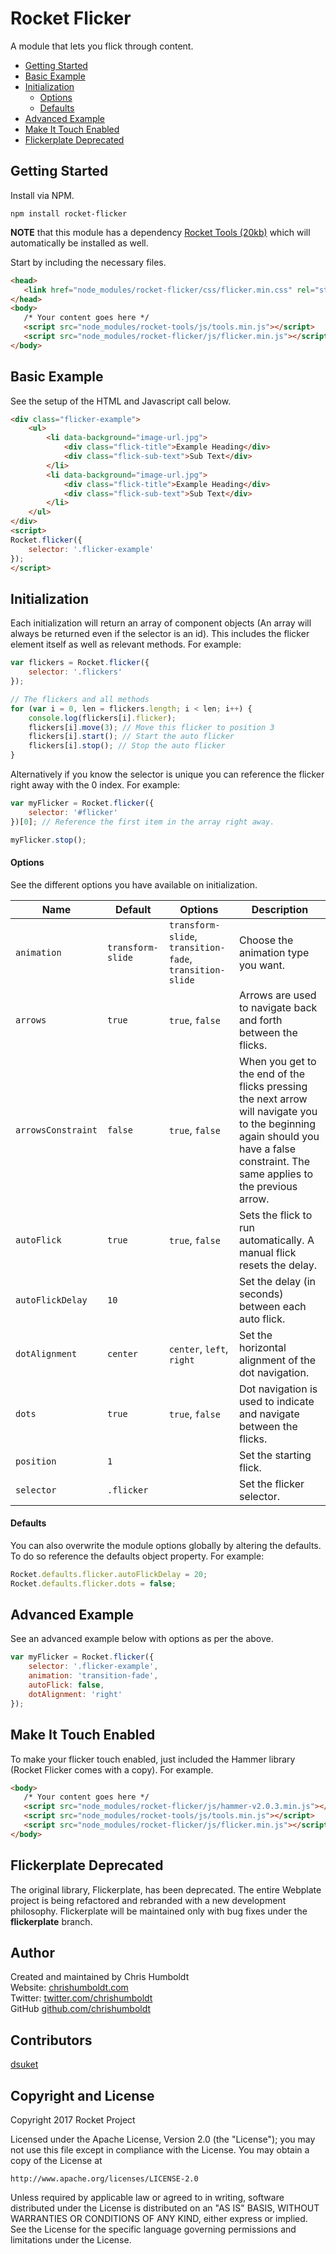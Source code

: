 # Rocket Flicker
A module that lets you flick through content.

* [Getting Started](#getting-started)
* [Basic Example](#basic-example)
* [Initialization](#initialization)
	* [Options](#options)
	* [Defaults](#defaults)
* [Advanced Example](#advanced-example)
* [Make It Touch Enabled](#make-it-touch-enabled)
* [Flickerplate Deprecated](#flickerplate-deprecated)

## Getting Started
Install via NPM.

```
npm install rocket-flicker
```

**NOTE** that this module has a dependency [Rocket Tools (20kb)](https://github.com/chrishumboldt/Rocket-Tools) which will automatically be installed as well.

Start by including the necessary files.

```html
<head>
   <link href="node_modules/rocket-flicker/css/flicker.min.css" rel="stylesheet" type="text/css">
</head>
<body>
   /* Your content goes here */
   <script src="node_modules/rocket-tools/js/tools.min.js"></script>
   <script src="node_modules/rocket-flicker/js/flicker.min.js"></script>
</body>
```

## Basic Example
See the setup of the HTML and Javascript call below.

```html
<div class="flicker-example">
	<ul>
		<li data-background="image-url.jpg">
			<div class="flick-title">Example Heading</div>
			<div class="flick-sub-text">Sub Text</div>
		</li>
		<li data-background="image-url.jpg">
			<div class="flick-title">Example Heading</div>
			<div class="flick-sub-text">Sub Text</div>
		</li>
	</ul>
</div>
<script>
Rocket.flicker({
	selector: '.flicker-example'
});
</script>
```

## Initialization
Each initialization will return an array of component objects (An array will always be returned even if the selector is an id). This includes the flicker element itself as well as relevant methods. For example:

```Javascript
var flickers = Rocket.flicker({
	selector: '.flickers'
});

// The flickers and all methods
for (var i = 0, len = flickers.length; i < len; i++) {
	console.log(flickers[i].flicker);
	flickers[i].move(3); // Move this flicker to position 3
	flickers[i].start(); // Start the auto flicker
	flickers[i].stop(); // Stop the auto flicker
}
```

Alternatively if you know the selector is unique you can reference the flicker right away with the 0 index. For example:

```javascript
var myFlicker = Rocket.flicker({
	selector: '#flicker'
})[0]; // Reference the first item in the array right away.

myFlicker.stop();
```

#### Options
See the different options you have available on initialization.

Name | Default | Options | Description
---- | ---- | ---- | ----
`animation` | `transform-slide` | `transform-slide`, `transition-fade`, `transition-slide` | Choose the animation type you want.
`arrows` | `true` | `true`, `false` | Arrows are used to navigate back and forth between the flicks.
`arrowsConstraint` | `false` | `true`, `false` | When you get to the end of the flicks pressing the next arrow will navigate you to the beginning again should you have a false constraint. The same applies to the previous arrow.
`autoFlick` | `true` | `true`, `false` | Sets the flick to run automatically. A manual flick resets the delay.
`autoFlickDelay` | `10` | | Set the delay (in seconds) between each auto flick.
`dotAlignment` | `center` | `center`, `left`, `right` | Set the horizontal alignment of the dot navigation.
`dots` | `true` | `true`, `false` | Dot navigation is used to indicate and navigate between the flicks.
`position` | `1` | | Set the starting flick.
`selector` | `.flicker` | | Set the flicker selector.

#### Defaults
You can also overwrite the module options globally by altering the defaults. To do so reference the defaults object property. For example:

```javascript
Rocket.defaults.flicker.autoFlickDelay = 20;
Rocket.defaults.flicker.dots = false;
```

## Advanced Example
See an advanced example below with options as per the above.

```javascript
var myFlicker = Rocket.flicker({
	selector: '.flicker-example',
	animation: 'transition-fade',
	autoFlick: false,
	dotAlignment: 'right'
});
```

## Make It Touch Enabled
To make your flicker touch enabled, just included the Hammer library (Rocket Flicker comes with a copy). For example.

```html
<body>
   /* Your content goes here */
   <script src="node_modules/rocket-flicker/js/hammer-v2.0.3.min.js"></script>
   <script src="node_modules/rocket-tools/js/tools.min.js"></script>
   <script src="node_modules/rocket-flicker/js/flicker.min.js"></script>
</body>
```

## Flickerplate Deprecated
The original library, Flickerplate, has been deprecated. The entire Webplate project is being refactored and rebranded with a new development philosophy. Flickerplate will be maintained only with bug fixes under the **flickerplate** branch.

## Author
Created and maintained by Chris Humboldt<br>
Website: <a href="http://chrishumboldt.com/">chrishumboldt.com</a><br>
Twitter: <a href="https://twitter.com/chrishumboldt">twitter.com/chrishumboldt</a><br>
GitHub <a href="https://github.com/chrishumboldt">github.com/chrishumboldt</a><br>

## Contributors
<a href="https://github.com/dsuket">dsuket</a>

## Copyright and License
Copyright 2017 Rocket Project

Licensed under the Apache License, Version 2.0 (the "License");
you may not use this file except in compliance with the License.
You may obtain a copy of the License at

    http://www.apache.org/licenses/LICENSE-2.0

Unless required by applicable law or agreed to in writing, software
distributed under the License is distributed on an "AS IS" BASIS,
WITHOUT WARRANTIES OR CONDITIONS OF ANY KIND, either express or implied.
See the License for the specific language governing permissions and
limitations under the License.
